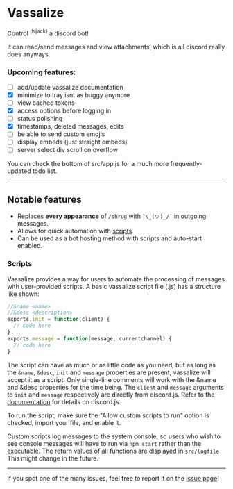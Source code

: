 # Vassalize

Control <sup>(hijack)</sup> a discord bot!

It can read/send messages and view attachments, which is all discord really does anyways.

### Upcoming features:
- [ ] add/update vassalize documentation
- [x] minimize to tray isnt as buggy anymore
- [ ] view cached tokens
- [x] access options before logging in
- [ ] status polishing
- [x] timestamps, deleted messages, edits
- [ ] be able to send custom emojis
- [ ] display embeds (just straight embeds)
- [ ] server select div scroll on overflow

You can check the bottom of src/app.js for a much more frequently-updated todo list.

---

## Notable features

- Replaces **every appearance** of `/shrug` with `¯\_(ツ)_/¯` in outgoing messages.
- Allows for quick automation with [scripts](#Scripts).
- Can be used as a bot hosting method with scripts and auto-start enabled.

### Scripts

Vassalize provides a way for users to automate the processing of messages with user-provided scripts. A basic vassalize script file (.js) has a structure like shown:
```js
//&name <name>
//&desc <description>
exports.init = function(client) {
  // code here
}
exports.message = function(message, currentchannel) {
  // code here
}
```
The script can have as much or as little code as you need, but as long as the `&name`, `&desc`, `init` and `message` properties are present, vassalize will accept it as a script. Only single-line comments will work with the &name and &desc properties for the time being.
The `client` and `message` arguments to `init` and `message` respectively are directly from discord.js. Refer to the [documentation](https://discord.js.org/#/docs/main/stable/general/welcome) for details on discord.js.

To run the script, make sure the "Allow custom scripts to run" option is checked, import your file, and enable it.

Custom scripts log messages to the system console, so users who wish to see console messages will have to run via `npm start` rather than the executable. The return values of all functions are displayed in `src/logfile` This might change in the future.

---

If you spot one of the many issues, feel free to report it on the [issue page](https://github.com/kiawildberger/vassalize/issues)!
